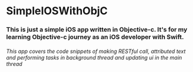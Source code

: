 # SimpleIOSWithObjC

### This is just a simple iOS app written in Objective-c. It's for my learning Objective-c journey as an iOS developer with Swift.

###### This app covers the code snippets of making RESTful call, attributed text and performing tasks in background thread and updating ui in the main thread